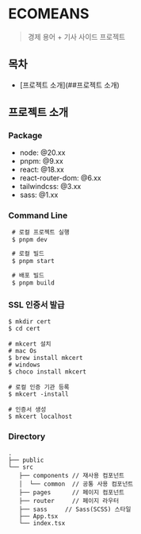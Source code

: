 # ECOMEANS

> 경제 용어 + 기사  사이드 프로젝트

## 목차

- [프로젝트 소개](##프로젝트 소개)

## 프로젝트 소개

### Package

- node: @20.xx
- pnpm: @9.xx
- react: @18.xx
- react-router-dom: @6.xx
- tailwindcss: @3.xx
- sass: @1.xx

### Command Line

```bash
 # 로컬 프로젝트 실행
 $ pnpm dev

 # 로컬 빌드
 $ pnpm start

 # 배포 빌드
 $ pnpm build 
```

### SSL 인증서 발급

```
$ mkdir cert
$ cd cert

# mkcert 설치
# mac Os
$ brew install mkcert
# windows
$ choco install mkcert

# 로컬 인증 기관 등록
$ mkcert -install

# 인증서 생성
$ mkcert localhost
```

### Directory
```
.
├── public
└── src
   ├── components // 재사용 컴포넌트
   │  └── common  // 공통 사용 컴포넌트
   ├── pages      // 페이지 컴포넌트
   ├── router     // 페이지 라우터
   ├── sass     // Sass(SCSS) 스타일
   ├── App.tsx
   └── index.tsx
```

